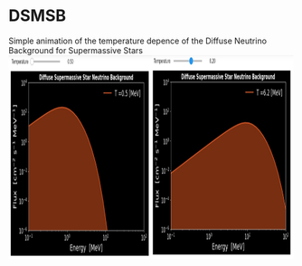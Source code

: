 # DSMSB
Simple animation of the temperature depence of the Diffuse Neutrino Background for Supermassive Stars 
<img src="DSMSB.jpg" alt="drawing" height="360" width="600"/>
